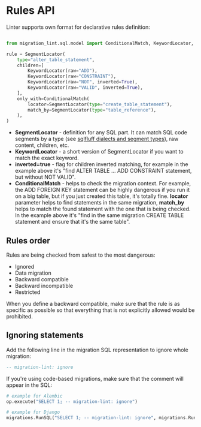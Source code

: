 # Rules API

Linter supports own format for declarative rules definition:

```python

from migration_lint.sql.model import ConditionalMatch, KeywordLocator, SegmentLocator

rule = SegmentLocator(
    type="alter_table_statement",
    children=[
        KeywordLocator(raw="ADD"),
        KeywordLocator(raw="CONSTRAINT"),
        KeywordLocator(raw="NOT", inverted=True),
        KeywordLocator(raw="VALID", inverted=True),
    ],
    only_with=ConditionalMatch(
        locator=SegmentLocator(type="create_table_statement"),
        match_by=SegmentLocator(type="table_reference"),
    ),
)

```

- **SegmentLocator** - definition for any SQL part.
  It can match SQL code segments by a type
  (see [sqlfluff dialects and segment types](https://github.com/sqlfluff/sqlfluff/tree/main/src/sqlfluff/dialects)),
  raw content, children, etc.
- **KeywordLocator** - a short version of SegmentLocator
  if you want to match the exact keyword.
- **inverted=true** - flag for children inverted matching,
  for example in the example above it's
  "find ALTER TABLE ... ADD CONSTRAINT statement, but without NOT VALID".
- **ConditionalMatch** - helps to check the migration context.
  For example, the ADD FOREIGN KEY statement can be highly dangerous
  if you run it on a big table, but if you just created this table,
  it's totally fine. **locator** parameter helps to find statements in the same migration,
  **match_by** helps to match the found statement with the one that is being checked.
  In the example above it's "find in the same migration CREATE TABLE statement
  and ensure that it's the same table".

## Rules order

Rules are being checked from safest to the most dangerous:

- Ignored
- Data migration
- Backward compatible
- Backward incompatible
- Restricted

When you define a backward compatible, make sure that
the rule is as specific as possible so that everything that is not
explicitly allowed would be prohibited.

## Ignoring statements

Add the following line in the migration SQL representation
to ignore whole migration:

```sql
-- migration-lint: ignore
```

If you're using code-based migrations,
make sure that the comment will appear in the SQL:

```python
# example for Alembic
op.execute("SELECT 1; -- migration-lint: ignore")

# example for Django
migrations.RunSQL("SELECT 1; -- migration-lint: ignore", migrations.RunSQL.noop),
```